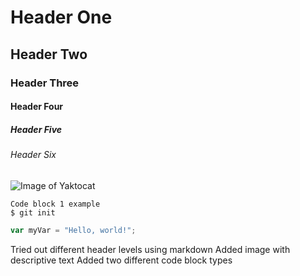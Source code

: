 # Header One
## Header Two
### Header Three
#### Header Four
##### Header Five
###### Header Six


![Image of Yaktocat](https://octodex.github.com/images/yaktocat.png)


```
Code block 1 example
$ git init
```

``` javascript
var myVar = "Hello, world!";
```














Tried out different header levels using markdown
Added image with descriptive text
Added two different code block types
